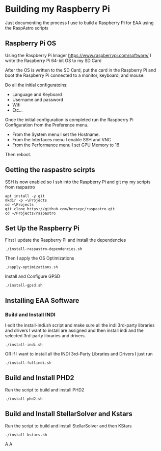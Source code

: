 # Building my Raspberry Pi

Just documenting the process I use to build a Raspberry Pi for EAA using the RaspAstro scripts

## Raspberry Pi OS
Using the Raspberry Pi Imager https://www.raspberrypi.com/software/ I write the Raspberry Pi 64-bit OS to my SD Card

After the OS is written to the SD Card, put the card in the Raspberry Pi and boot the Raspberry Pi connected to a monitor, keyboard, and mouse.

Do all the initial configuratoins:
- Language and Keyboard
- Username and password
- Wifi
- Etc...

Once the initial configuration is completed run the Raspberry Pi Configuration from the Preference menu.  
- From the System menu I set the Hostname.  
- From the Interfaces menu I enable SSH and VNC
- From the Performance menu I set GPU Memory to 16


Then reboot.

## Getting the raspastro scirpts

SSH is now enabled so I ssh into the Raspberry Pi and git my my scripts from raspastro

```
apt install -y git 
mkdir -p ~\Projects
cd ~\Projects
git clone https://github.com/herseyc/raspastro.git
cd ~/Projects/raspastro
```

## Set Up the Raspberry Pi
First I update the Raspberry Pi and install the dependencies
```
./install-raspastro-dependencies.sh
```

Then I apply the OS Optimizations
```
./apply-optimizations.sh
```

Install and Configure GPSD
```
./install-gpsd.sh
```

## Installing EAA Software

### Build and Install INDI
I edit the install-indi.sh script and make sure all the indi 3rd-party libraries and drivers I want to install are assigned and then install indi and the selected 3rd-party libraries and drivers.
```
./install-indi.sh
```
OR if I want to install all the INDI 3rd-Party Libraries and Drivers I just run
```
./install-fullindi.sh
```

## Build and Install PHD2
Run the script to build and install PHD2
```
./install-phd2.sh
```

## Build and Install StellarSolver and Kstars
Run the script to build and install StellarSolver and then KStars
```
./install-kstars.sh
```

A
A


